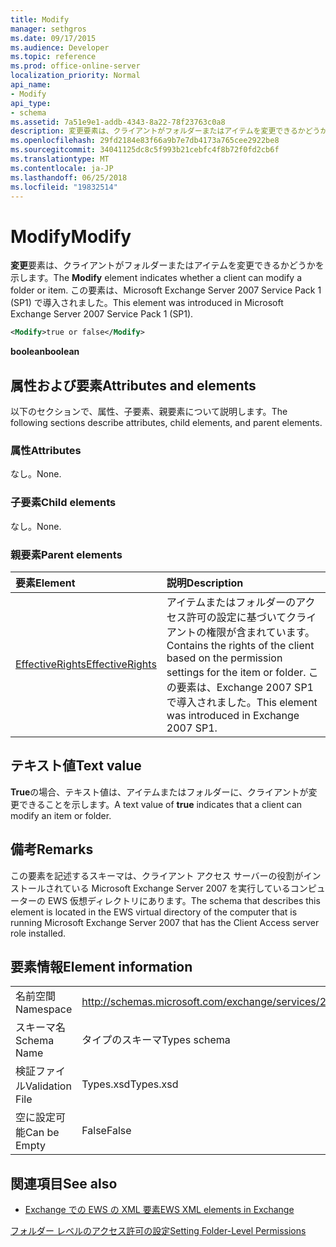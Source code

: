 ```yaml
---
title: Modify
manager: sethgros
ms.date: 09/17/2015
ms.audience: Developer
ms.topic: reference
ms.prod: office-online-server
localization_priority: Normal
api_name:
- Modify
api_type:
- schema
ms.assetid: 7a51e9e1-addb-4343-8a22-78f23763c0a8
description: 変更要素は、クライアントがフォルダーまたはアイテムを変更できるかどうかを示します。 この要素は、Microsoft Exchange Server 2007 Service Pack 1 (SP1) で導入されました。
ms.openlocfilehash: 29fd2184e83f66a9b7e7db4173a765cee2922be8
ms.sourcegitcommit: 34041125dc8c5f993b21cebfc4f8b72f0fd2cb6f
ms.translationtype: MT
ms.contentlocale: ja-JP
ms.lasthandoff: 06/25/2018
ms.locfileid: "19832514"
---
```

# <a name="modify"></a><span data-ttu-id="efc8c-104">Modify</span><span class="sxs-lookup"><span data-stu-id="efc8c-104">Modify</span></span>

<span data-ttu-id="efc8c-105">**変更**要素は、クライアントがフォルダーまたはアイテムを変更できるかどうかを示します。</span><span class="sxs-lookup"><span data-stu-id="efc8c-105">The **Modify** element indicates whether a client can modify a folder or item.</span></span> <span data-ttu-id="efc8c-106">この要素は、Microsoft Exchange Server 2007 Service Pack 1 (SP1) で導入されました。</span><span class="sxs-lookup"><span data-stu-id="efc8c-106">This element was introduced in Microsoft Exchange Server 2007 Service Pack 1 (SP1).</span></span> 
  
```xml
<Modify>true or false</Modify>
```

 <span data-ttu-id="efc8c-107">**boolean**</span><span class="sxs-lookup"><span data-stu-id="efc8c-107">**boolean**</span></span>
## <a name="attributes-and-elements"></a><span data-ttu-id="efc8c-108">属性および要素</span><span class="sxs-lookup"><span data-stu-id="efc8c-108">Attributes and elements</span></span>

<span data-ttu-id="efc8c-109">以下のセクションで、属性、子要素、親要素について説明します。</span><span class="sxs-lookup"><span data-stu-id="efc8c-109">The following sections describe attributes, child elements, and parent elements.</span></span>
  
### <a name="attributes"></a><span data-ttu-id="efc8c-110">属性</span><span class="sxs-lookup"><span data-stu-id="efc8c-110">Attributes</span></span>

<span data-ttu-id="efc8c-111">なし。</span><span class="sxs-lookup"><span data-stu-id="efc8c-111">None.</span></span>
  
### <a name="child-elements"></a><span data-ttu-id="efc8c-112">子要素</span><span class="sxs-lookup"><span data-stu-id="efc8c-112">Child elements</span></span>

<span data-ttu-id="efc8c-113">なし。</span><span class="sxs-lookup"><span data-stu-id="efc8c-113">None.</span></span>
  
### <a name="parent-elements"></a><span data-ttu-id="efc8c-114">親要素</span><span class="sxs-lookup"><span data-stu-id="efc8c-114">Parent elements</span></span>

|<span data-ttu-id="efc8c-115">**要素**</span><span class="sxs-lookup"><span data-stu-id="efc8c-115">**Element**</span></span>|<span data-ttu-id="efc8c-116">**説明**</span><span class="sxs-lookup"><span data-stu-id="efc8c-116">**Description**</span></span>|
|:-----|:-----|
|[<span data-ttu-id="efc8c-117">EffectiveRights</span><span class="sxs-lookup"><span data-stu-id="efc8c-117">EffectiveRights</span></span>](effectiverights.md) <br/> |<span data-ttu-id="efc8c-118">アイテムまたはフォルダーのアクセス許可の設定に基づいてクライアントの権限が含まれています。</span><span class="sxs-lookup"><span data-stu-id="efc8c-118">Contains the rights of the client based on the permission settings for the item or folder.</span></span> <span data-ttu-id="efc8c-119">この要素は、Exchange 2007 SP1 で導入されました。</span><span class="sxs-lookup"><span data-stu-id="efc8c-119">This element was introduced in Exchange 2007 SP1.</span></span>  <br/> |
   
## <a name="text-value"></a><span data-ttu-id="efc8c-120">テキスト値</span><span class="sxs-lookup"><span data-stu-id="efc8c-120">Text value</span></span>

<span data-ttu-id="efc8c-121">**True**の場合、テキスト値は、アイテムまたはフォルダーに、クライアントが変更できることを示します。</span><span class="sxs-lookup"><span data-stu-id="efc8c-121">A text value of **true** indicates that a client can modify an item or folder.</span></span> 
  
## <a name="remarks"></a><span data-ttu-id="efc8c-122">備考</span><span class="sxs-lookup"><span data-stu-id="efc8c-122">Remarks</span></span>

<span data-ttu-id="efc8c-123">この要素を記述するスキーマは、クライアント アクセス サーバーの役割がインストールされている Microsoft Exchange Server 2007 を実行しているコンピューターの EWS 仮想ディレクトリにあります。</span><span class="sxs-lookup"><span data-stu-id="efc8c-123">The schema that describes this element is located in the EWS virtual directory of the computer that is running Microsoft Exchange Server 2007 that has the Client Access server role installed.</span></span>
  
## <a name="element-information"></a><span data-ttu-id="efc8c-124">要素情報</span><span class="sxs-lookup"><span data-stu-id="efc8c-124">Element information</span></span>

|||
|:-----|:-----|
|<span data-ttu-id="efc8c-125">名前空間</span><span class="sxs-lookup"><span data-stu-id="efc8c-125">Namespace</span></span>  <br/> |http://schemas.microsoft.com/exchange/services/2006/types  <br/> |
|<span data-ttu-id="efc8c-126">スキーマ名</span><span class="sxs-lookup"><span data-stu-id="efc8c-126">Schema Name</span></span>  <br/> |<span data-ttu-id="efc8c-127">タイプのスキーマ</span><span class="sxs-lookup"><span data-stu-id="efc8c-127">Types schema</span></span>  <br/> |
|<span data-ttu-id="efc8c-128">検証ファイル</span><span class="sxs-lookup"><span data-stu-id="efc8c-128">Validation File</span></span>  <br/> |<span data-ttu-id="efc8c-129">Types.xsd</span><span class="sxs-lookup"><span data-stu-id="efc8c-129">Types.xsd</span></span>  <br/> |
|<span data-ttu-id="efc8c-130">空に設定可能</span><span class="sxs-lookup"><span data-stu-id="efc8c-130">Can be Empty</span></span>  <br/> |<span data-ttu-id="efc8c-131">False</span><span class="sxs-lookup"><span data-stu-id="efc8c-131">False</span></span>  <br/> |
   
## <a name="see-also"></a><span data-ttu-id="efc8c-132">関連項目</span><span class="sxs-lookup"><span data-stu-id="efc8c-132">See also</span></span>



- [<span data-ttu-id="efc8c-133">Exchange での EWS の XML 要素</span><span class="sxs-lookup"><span data-stu-id="efc8c-133">EWS XML elements in Exchange</span></span>](ews-xml-elements-in-exchange.md)


[<span data-ttu-id="efc8c-134">フォルダー レベルのアクセス許可の設定</span><span class="sxs-lookup"><span data-stu-id="efc8c-134">Setting Folder-Level Permissions</span></span>](http://msdn.microsoft.com/library/c7530e86-5112-401c-b10a-9c054ae59f07%28Office.15%29.aspx)


